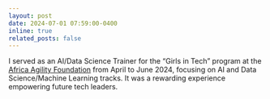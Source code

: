 ```yaml
---
layout: post
date: 2024-07-01 07:59:00-0400
inline: true
related_posts: false
---
```


I served as an AI/Data Science Trainer for the “Girls in Tech” program at the [Africa Agility Foundation](https://africaagility.org) from April to June 2024, focusing on AI and Data Science/Machine Learning tracks. It was a rewarding experience empowering future tech leaders.
